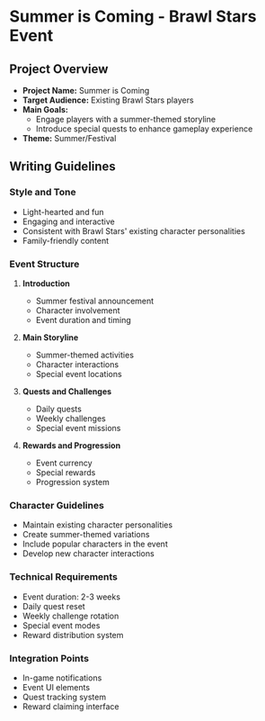 # Summer is Coming - Brawl Stars Event

## Project Overview
- **Project Name:** Summer is Coming
- **Target Audience:** Existing Brawl Stars players
- **Main Goals:** 
  - Engage players with a summer-themed storyline
  - Introduce special quests to enhance gameplay experience
- **Theme:** Summer/Festival

## Writing Guidelines

### Style and Tone
- Light-hearted and fun
- Engaging and interactive
- Consistent with Brawl Stars' existing character personalities
- Family-friendly content

### Event Structure
1. **Introduction**
   - Summer festival announcement
   - Character involvement
   - Event duration and timing

2. **Main Storyline**
   - Summer-themed activities
   - Character interactions
   - Special event locations

3. **Quests and Challenges**
   - Daily quests
   - Weekly challenges
   - Special event missions

4. **Rewards and Progression**
   - Event currency
   - Special rewards
   - Progression system

### Character Guidelines
- Maintain existing character personalities
- Create summer-themed variations
- Include popular characters in the event
- Develop new character interactions

### Technical Requirements
- Event duration: 2-3 weeks
- Daily quest reset
- Weekly challenge rotation
- Special event modes
- Reward distribution system

### Integration Points
- In-game notifications
- Event UI elements
- Quest tracking system
- Reward claiming interface 